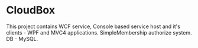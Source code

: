 # CloudBox
This project contains WCF service, Console based service host and it's clients - WPF and MVC4 applications.
SimpleMembership authorize system. DB - MySQL.
